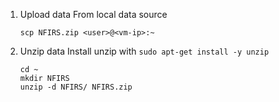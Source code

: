 1. Upload data
   From local data source
   ```
   scp NFIRS.zip <user>@<vm-ip>:~
   ```
2. Unzip data
   Install unzip with `sudo apt-get install -y unzip`
   ```
   cd ~
   mkdir NFIRS
   unzip -d NFIRS/ NFIRS.zip
   ```
